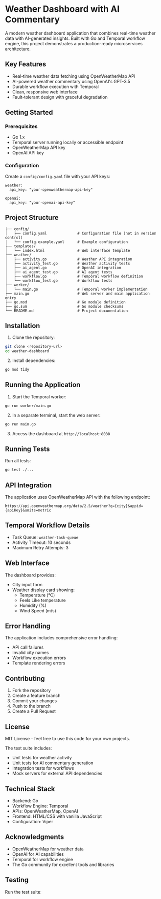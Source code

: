 # Weather Dashboard with AI Commentary

A modern weather dashboard application that combines real-time weather data with AI-generated insights. Built with Go and Temporal workflow engine, this project demonstrates a production-ready microservices architecture.

## Key Features
- Real-time weather data fetching using OpenWeatherMap API
- AI-powered weather commentary using OpenAI's GPT-3.5
- Durable workflow execution with Temporal
- Clean, responsive web interface
- Fault-tolerant design with graceful degradation

## Getting Started

### Prerequisites
- Go 1.x
- Temporal server running locally or accessible endpoint
- OpenWeatherMap API key
- OpenAI API key

### Configuration
Create a `config/config.yaml` file with your API keys:

```
weather:
  api_key: "your-openweathermap-api-key"

openai:
  api_key: "your-openai-api-key"
```

## Project Structure 

```
├── config/
│   ├── config.yaml              # Configuration file (not in version control)
│   └── config.example.yaml      # Example configuration
├── templates/
│   └── index.html               # Web interface template
├── weather/
│   ├── activity.go              # Weather API integration
│   ├── activity_test.go         # Weather activity tests
│   ├── ai_agent.go              # OpenAI integration
│   ├── ai_agent_test.go         # AI agent tests
│   ├── workflow.go              # Temporal workflow definition
│   └── workflow_test.go         # Workflow tests
├── worker/
│   └── main.go                  # Temporal worker implementation
├── main.go                      # Web server and main application entry
├── go.mod                       # Go module definition
├── go.sum                       # Go module checksums
└── README.md                    # Project documentation
```

## Installation

1. Clone the repository:
```bash
git clone <repository-url>
cd weather-dashboard
```

2. Install dependencies:
```bash
go mod tidy
```

## Running the Application

1. Start the Temporal worker:
```bash
go run worker/main.go
```

2. In a separate terminal, start the web server:
```bash
go run main.go
```

3. Access the dashboard at `http://localhost:8088`

## Running Tests

Run all tests:
```bash
go test ./...
```

## API Integration

The application uses OpenWeatherMap API with the following endpoint:
```
https://api.openweathermap.org/data/2.5/weather?q={city}&appid={apiKey}&units=metric
```

## Temporal Workflow Details

- Task Queue: `weather-task-queue`
- Activity Timeout: 10 seconds
- Maximum Retry Attempts: 3

## Web Interface

The dashboard provides:
- City input form
- Weather display card showing:
  - Temperature (°C)
  - Feels Like temperature
  - Humidity (%)
  - Wind Speed (m/s)

## Error Handling

The application includes comprehensive error handling:
- API call failures
- Invalid city names
- Workflow execution errors
- Template rendering errors

## Contributing

1. Fork the repository
2. Create a feature branch
3. Commit your changes
4. Push to the branch
5. Create a Pull Request

## License

MIT License - feel free to use this code for your own projects. 

The test suite includes:
- Unit tests for weather activity
- Unit tests for AI commentary generation
- Integration tests for workflows
- Mock servers for external API dependencies

## Technical Stack
- Backend: Go
- Workflow Engine: Temporal
- APIs: OpenWeatherMap, OpenAI
- Frontend: HTML/CSS with vanilla JavaScript
- Configuration: Viper

## Acknowledgments
- OpenWeatherMap for weather data
- OpenAI for AI capabilities
- Temporal for workflow engine
- The Go community for excellent tools and libraries 

## Testing

Run the test suite: 